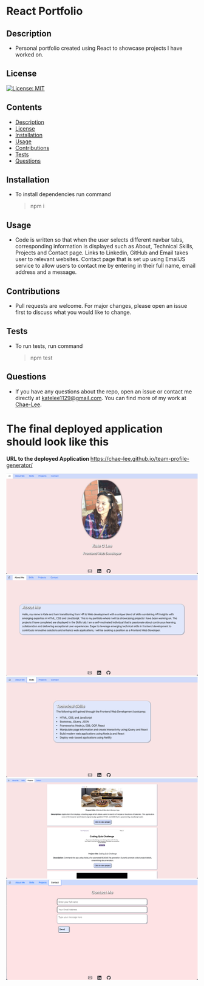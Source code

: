 # React Portfolio

## Description

- Personal portfolio created using React to showcase projects I have worked on.

## License

[![License: MIT](https://img.shields.io/badge/License-MIT-yellow.svg)](https://opensource.org/licenses/MIT)

## Contents

- [Description](#description)
- [License](#license)
- [Installation](#installation)
- [Usage](#usage)
- [Contributions](#contributions)
- [Tests](#tests)
- [Questions](#questions)

## Installation

- To install dependencies run command
  > npm i

## Usage

- Code is written so that when the user selects different navbar tabs, corresponding information is displayed such as About, Technical Skills, Projects and Contact page. Links to Linkedin, GitHub and Email takes user to relevant websites. Contact page that is set up using EmailJS service to allow users to contact me by entering in their full name, email address and a message.

## Contributions

- Pull requests are welcome. For major changes, please open an issue first to discuss what you would like to change.

## Tests

- To run tests, run command
  > npm test

## Questions

- If you have any questions about the repo, open an issue or contact me directly at katelee1129@gmail.com. You can find more of my work at [Chae-Lee](https://github.com/Chae-Lee).

# The final deployed application should look like this

<b> URL to the deployed Application </b>
https://chae-lee.github.io/team-profile-generator/

![Screenshots of portfolio page](./src/assets/images/home.png)
![Screenshots of portfolio page](./src/assets/images/aboutMe.png)
![Screenshots of portfolio page](./src/assets/images/skills.png)
![Screenshots of portfolio page](./src/assets/images/projects.png)
![Screenshots of portfolio page](./src/assets/images/contacts.png)
